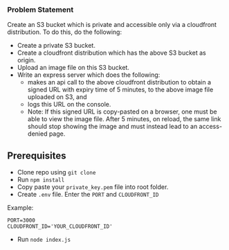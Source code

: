 ### Problem Statement
Create an S3 bucket which is private and accessible only via a cloudfront distribution. To do this, do the following:
* Create a private S3 bucket.
* Create a cloudfront distribution which has the above S3 bucket as origin.
* Upload an image file on this S3 bucket.
* Write an express server which does the following:
    * makes an api call to the above cloudfront distribution to obtain a signed URL with expiry time of 5 minutes, to the above image file uploaded on S3, and
    * logs this URL on the console.
    * Note: If this signed URL is copy-pasted on a browser, one must be able to view the image file. After 5 minutes, on reload, the same link should stop showing the image and must instead lead to an access-denied page.

## Prerequisites
* Clone repo using ```git clone```
* Run ```npm install```
* Copy paste your ```private_key.pem``` file into root folder.
* Create ```.env``` file. Enter the ```PORT``` and ```CLOUDFRONT_ID```

Example: 
```
PORT=3000
CLOUDFRONT_ID='YOUR_CLOUDFRONT_ID'
```
* Run ```node index.js```